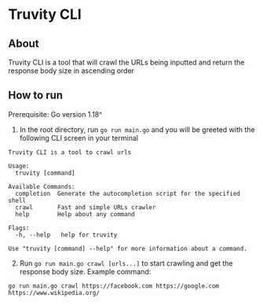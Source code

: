 # Truvity CLI

## About

Truvity CLI is a tool that will crawl the URLs being inputted and return the response body size in ascending order

## How to run

Prerequisite: Go version 1.18^

1. In the root directory, run `go run main.go` and you will be greeted with the following CLI screen in your terminal

```
Truvity CLI is a tool to crawl urls

Usage:
  truvity [command]

Available Commands:
  completion  Generate the autocompletion script for the specified shell
  crawl       Fast and simple URLs crawler
  help        Help about any command

Flags:
  -h, --help   help for truvity

Use "truvity [command] --help" for more information about a command.
```

2. Run `go run main.go crawl [urls...]` to start crawling and get the response body size. Example command:

```
go run main.go crawl https://facebook.com https://google.com https://www.wikipedia.org/
```
